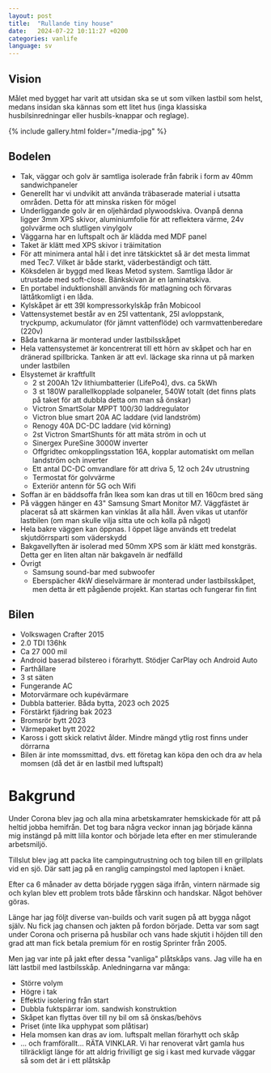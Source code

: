 ```yaml
---
layout: post
title:  "Rullande tiny house"
date:   2024-07-22 10:11:27 +0200
categories: vanlife
language: sv
---
```

## Vision
Målet med bygget har varit att utsidan ska se ut som vilken lastbil som helst, medans insidan ska kännas som ett litet hus (inga klassiska husbilsinredningar eller husbils-knappar och reglage).

{% include gallery.html folder="/media-jpg" %}

## Bodelen
- Tak, väggar och golv är samtliga isolerade från fabrik i form av 40mm sandwichpaneler
- Generellt har vi undvikit att använda träbaserade material i utsatta områden. Detta för att minska risken för mögel
- Underliggande golv är en oljehärdad plywoodskiva. Ovanpå denna ligger 3mm XPS skivor, aluminiumfolie för att reflektera värme, 24v golvvärme och slutligen vinylgolv
- Väggarna har en luftspalt och är klädda med MDF panel
- Taket är klätt med XPS skivor i träimitation
- För att minimera antal hål i det inre tätskicktet så är det mesta limmat med Tec7. Vilket är både starkt, väderbeständigt och tätt.
- Köksdelen är byggd med Ikeas Metod system. Samtliga lådor är utrustade med soft-close. Bänkskivan är en laminatskiva.
- En portabel induktionshäll används för matlagning och förvaras lättåtkomligt i en låda.
- Kylskåpet är ett 39l kompressorkylskåp från Mobicool
- Vattensystemet består av en 25l vattentank, 25l avloppstank, tryckpump, ackumulator (för jämnt vattenflöde) och varmvattenberedare (220v)
- Båda tankarna är monterad under lastbilsskåpet
- Hela vattensystemet är koncentrerat till ett hörn av skåpet och har en dränerad spillbricka. Tanken är att evl. läckage ska rinna ut på marken under lastbilen
- Elsystemet är kraftfullt
  - 2 st 200Ah 12v lithiumbatterier (LifePo4), dvs. ca 5kWh
  - 3 st 180W parallellkopplade solpaneler, 540W totalt (det finns plats på taket för att dubbla detta om man så önskar)
  - Victron SmartSolar MPPT 100/30 laddregulator
  - Victron blue smart 20A AC laddare (vid landström)
  - Renogy 40A DC-DC laddare (vid körning)
  - 2st Victron SmartShunts för att mäta ström in och ut
  - Sinergex PureSine 3000W inverter
  - Offgridtec omkopplingsstation 16A, kopplar automatiskt om mellan landström och inverter
  - Ett antal DC-DC omvandlare för att driva 5, 12 och 24v utrustning
  - Termostat för golvvärme
  - Exteriör antenn för 5G och Wifi
- Soffan är en bäddsoffa från Ikea som kan dras ut till en 160cm bred säng
- På väggen hänger en 43" Samsung Smart Monitor M7. Väggfästet är placerat så att skärmen kan vinklas åt alla håll. Även vikas ut utanför lastbilen (om man skulle vilja sitta ute och kolla på något)
- Hela bakre väggen kan öppnas. I öppet läge används ett tredelat skjutdörrsparti som väderskydd
- Bakgavellyften är isolerad med 50mm XPS som är klätt med konstgräs. Detta ger en liten altan när bakgaveln är nedfälld
- Övrigt
  - Samsung sound-bar med subwoofer
  - Eberspächer 4kW dieselvärmare är monterad under lastbilsskåpet, men detta är ett pågående projekt. Kan startas och fungerar fin fint

## Bilen
  - Volkswagen Crafter 2015
  - 2.0 TDI 136hk
  - Ca 27 000 mil
  - Android baserad bilstereo i förarhytt. Stödjer CarPlay och Android Auto
  - Farthållare
  - 3 st säten
  - Fungerande AC
  - Motorvärmare och kupévärmare
  - Dubbla batterier. Båda bytta, 2023 och 2025
  - Förstärkt fjädring bak 2023
  - Bromsrör bytt 2023
  - Värmepaket bytt 2022
  - Kaross i gott skick relativt ålder. Mindre mängd ytlig rost finns under dörrarna
  - Bilen är inte momssmittad, dvs. ett företag kan köpa den och dra av hela momsen (då det är en lastbil med luftspalt)

<!-- ## Bilder
![alt text](/media/IMG_4445.png) ![alt text](/media/IMG_4449.png) ![alt text](/media/IMG_4453.png) ![alt text](/media/IMG_4457.png) ![alt text](/media/IMG_4458.png) ![alt text](/media/IMG_4459.png) ![alt text](/media/IMG_4461.png) ![alt text](/media/IMG_4477.png) ![alt text](/media/IMG_9498.png) ![alt text](/media/IMG_9503.png) ![alt text](/media/IMG_9510.png) ![alt text](/media/IMG_9514.png) ![alt text](/media/IMG_9533.png) ![alt text](/media/IMG_9540.png) ![alt text](/media/IMG_9549.png) ![alt text](/media/IMG_9554.png) -->

# Bakgrund
Under Corona blev jag och alla mina arbetskamrater hemskickade för att på heltid jobba hemifrån. Det tog bara några veckor innan jag började känna mig instängd på mitt lilla kontor och började leta efter en mer stimulerande arbetsmiljö.

Tillslut blev jag att packa lite campingutrustning och tog bilen till en grillplats vid en sjö. Där satt jag på en ranglig campingstol med laptopen i knäet.

Efter ca 6 månader av detta började ryggen säga ifrån, vintern närmade sig och kylan blev ett problem trots både fårskinn och handskar. Något behöver göras.

Länge har jag följt diverse van-builds och varit sugen på att bygga något själv. Nu fick jag chansen och jakten på fordon började. Detta var som sagt under Corona och priserna på husbilar och vans hade skjutit i höjden till den grad att man fick betala premium för en rostig Sprinter från 2005.	    

Men jag var inte på jakt efter dessa "vanliga" plåtskåps vans. Jag ville ha en lätt lastbil med lastbilsskåp. Anledningarna var många:  

- Större volym
- Högre i tak
- Effektiv isolering från start
- Dubbla fuktspärrar iom. sandwish konstruktion
- Skåpet kan flyttas över till ny bil om så önskas/behövs
- Priset (inte lika upphypat som plåtisar)
- Hela momsen kan dras av iom. luftspalt mellan förarhytt och skåp
- ... och framförallt... RÄTA VINKLAR. Vi har renoverat vårt gamla hus tillräckligt länge för att aldrig frivilligt ge sig i kast med kurvade väggar så som det är i ett plåtskåp